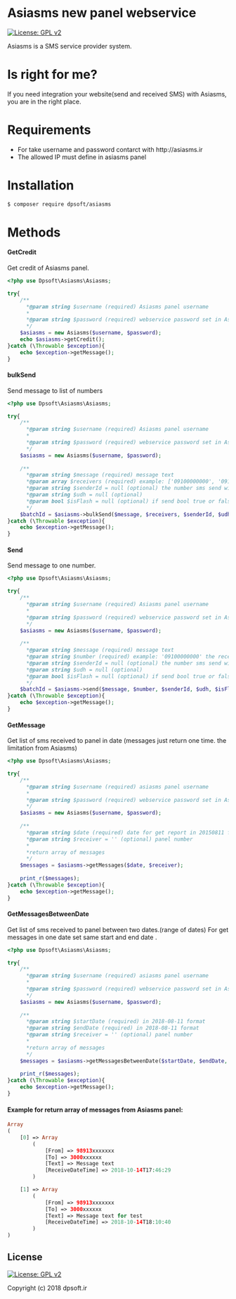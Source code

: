 # Asiasms new panel webservice

[![License: GPL v2](https://img.shields.io/badge/License-GPL%20v2-blue.svg)](https://www.gnu.org/licenses/old-licenses/gpl-2.0.en.html)

Asiasms is a SMS service provider system.
# Is right for me?
If you need integration your website(send and received SMS) with Asiasms, you are in the right place.

# Requirements
<ul>
<li> For take username and password contarct with http://asiasms.ir</li>
<li> The allowed IP must define in asiasms panel</li>
</ul>

# Installation
``` bash
$ composer require dpsoft/asiasms
```

# Methods

#### GetCredit
Get credit of Asiasms panel.
```php
<?php use Dpsoft\Asiasms\Asiasms;

try{
    /**
      *@param string $username (required) Asiasms panel username 
      * 
      *@param string $password (required) webservice password set in Asiasms panel.
      */
    $asiasms = new Asiasms($username, $password);
    echo $asiasms->getCredit();
}catch (\Throwable $exception){
    echo $exception->getMessage();
}
```

#### bulkSend
Send message to list of numbers
```php
<?php use Dpsoft\Asiasms\Asiasms;

try{
    /**
      *@param string $username (required) Asiasms panel username 
      * 
      *@param string $password (required) webservice password set in Asiasms panel.
      */
    $asiasms = new Asiasms($username, $password);
    
    /**
      *@param string $message (required) message text
      *@param array $receivers (required) example: ['09100000000', '09111111111'] should be in 09xxxxxxx mask
      *@param string $senderId = null (optional) the number sms send with it(must exist in panel) default panel default number 
      *@param string $udh = null (optional)
      *@param bool $isFlash = null (optional) if send bool true or false the webservice not work
      */
    $batchId = $asiasms->bulkSend($message, $receivers, $senderId, $udh, $isFlash);
}catch (\Throwable $exception){
    echo $exception->getMessage();
}
```

#### Send
Send message to one number.
```php
<?php use Dpsoft\Asiasms\Asiasms;

try{
    /**
      *@param string $username (required) Asiasms panel username 
      * 
      *@param string $password (required) webservice password set in Asiasms panel.
      */
    $asiasms = new Asiasms($username, $password);
    
    /**
      *@param string $message (required) message text
      *@param string $number (required) example: '09100000000' the receiver number
      *@param string $senderId = null (optional) the number sms send with it(must exist in panel) default panel default number 
      *@param string $udh = null (optional)
      *@param bool $isFlash = null (optional) if send bool true or false the webservice not work
      */
    $batchId = $asiasms->send($message, $number, $senderId, $udh, $isFlash);
}catch (\Throwable $exception){
    echo $exception->getMessage();
}
```
#### GetMessage
Get list of sms received to panel in date (messages just return one time. the limitation from Asiasms)  

```php
<?php use Dpsoft\Asiasms\Asiasms;

try{
    /**
      *@param string $username (required) asiasms panel username 
      * 
      *@param string $password (required) webservice password set in Asiasms panel.
      */
    $asiasms = new Asiasms($username, $password);
    
    /**
      *@param string $date (required) date for get report in 20150811 format | required
      *@param string $receiver = '' (optional) panel number
      *
      *return array of messages
      */
    $messages = $asiasms->getMessages($date, $receiver);
    
    print_r($messages);
}catch (\Throwable $exception){
    echo $exception->getMessage();
}
```

#### GetMessagesBetweenDate
Get list of sms received to panel between two dates.(range of dates)
For get messages in one date set same start and end date .
```php
<?php use Dpsoft\Asiasms\Asiasms;

try{
    /**
      *@param string $username (required) asiasms panel username 
      * 
      *@param string $password (required) webservice password set in Asiasms panel.
      */
    $asiasms = new Asiasms($username, $password);
    
    /**
      *@param string $startDate (required) in 2018-08-11 format
      *@param string $endDate (required) in 2018-08-11 format
      *@param string $receiver = '' (optional) panel number
      *
      *return array of messages
      */
    $messages = $asiasms->getMessagesBetweenDate($startDate, $endDate, $receiver);
    
    print_r($messages);
}catch (\Throwable $exception){
    echo $exception->getMessage();
}
```

#### Example for return array of messages from Asiasms panel:
```php
Array
(
    [0] => Array
        (
            [From] => 98913xxxxxxx
            [To] => 3000xxxxxx
            [Text] => Message text
            [ReceiveDateTime] => 2018-10-14T17:46:29
        )

    [1] => Array
        (
            [From] => 98913xxxxxxx
            [To] => 3000xxxxxx
            [Text] => Message text for test
            [ReceiveDateTime] => 2018-10-14T18:10:40
        )
)
```

## License

[![License: GPL v2](https://img.shields.io/badge/License-GPL%20v2-blue.svg)](https://www.gnu.org/licenses/old-licenses/gpl-2.0.en.html)

Copyright (c) 2018 dpsoft.ir
